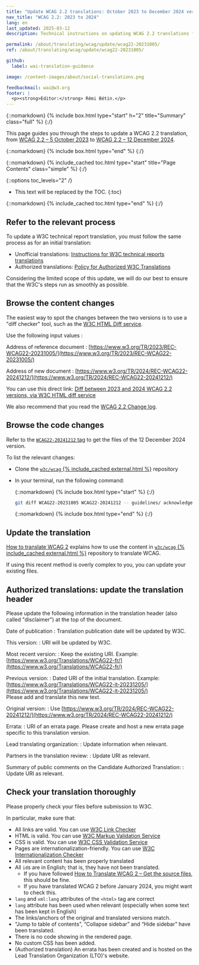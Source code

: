 ```yaml
---
title: "Update WCAG 2.2 translations: October 2023 to December 2024 version"
nav_title: "WCAG 2.2: 2023 to 2024"
lang: en
last_updated: 2025-03-12
description: Technical instructions on updating WCAG 2.2 translations from October 2023 to December 2024 version

permalink: /about/translating/wcag/update/wcag22-20231005/
ref: /about/translating/wcag/update/wcag22-20231005/

github:
  label: wai-translation-guidance

image: /content-images/about/social-translations.png

feedbackmail: wai@w3.org
footer: |
  <p><strong>Editor:</strong> Rémi Bétin.</p>
---
```


{::nomarkdown}
{% include box.html type="start" h="2" title="Summary" class="full" %}
{:/}

This page guides you through the steps to update a WCAG 2.2 translation, from [WCAG 2.2 – 5 October 2023](https://www.w3.org/TR/2023/REC-WCAG22-20231005/) to [WCAG 2.2 – 12 December 2024](https://www.w3.org/TR/2024/REC-WCAG22-20241212/).

{::nomarkdown}
{% include box.html type="end" %}
{:/}

{::nomarkdown}
{% include_cached toc.html type="start" title="Page Contents" class="simple" %}
{:/}

{::options toc_levels="2" /}

- This text will be replaced by the TOC.
{:toc}

{::nomarkdown}
{% include_cached toc.html type="end" %}
{:/}

## Refer to the relevant process

To update a W3C technical report translation, you must follow the same process as for an initial translation:
- Unofficial translations: [Instructions for W3C technical reports translations](https://www.w3.org/Consortium/Translation/#how)
- Authorized translations: [Policy for Authorized W3C Translations](https://www.w3.org/2005/02/TranslationPolicy.html)

Considering the limited scope of this update, we will do our best to ensure that the W3C's steps run as smoothly as possible.

## Browse the content changes

The easiest way to spot the changes between the two versions is to use a "diff checker" tool, such as the [W3C HTML Diff service](https://services.w3.org/htmldiff). 

Use the following input values :

Address of reference document
: [https://www.w3.org/TR/2023/REC-WCAG22-20231005/](https://www.w3.org/TR/2023/REC-WCAG22-20231005/)

Address of new document
: [https://www.w3.org/TR/2024/REC-WCAG22-20241212/](https://www.w3.org/TR/2024/REC-WCAG22-20241212/)

You can use this direct link: [Diff between 2023 and 2024 WCAG 2.2 versions, via W3C HTML diff service](https://services.w3.org/htmldiff?doc1=https%3A%2F%2Fwww.w3.org%2FTR%2F2023%2FREC-WCAG22-20231005%2F&doc2=https%3A%2F%2Fwww.w3.org%2FTR%2F2024%2FREC-WCAG22-20241212%2F)

We also recommend that you read the [WCAG 2.2 Change log](https://www.w3.org/TR/WCAG22/#changelog).

## Browse the code changes

Refer to the [`WCAG22-20241212` tag](https://github.com/w3c/wcag/tree/WCAG22-20241212) to get the files of the 12 December 2024 version.

To list the relevant changes:
- Clone the [`w3c/wcag` {% include_cached external.html %}](https://github.com/w3c/wcag/) repository
- In your terminal, run the following command:

  {::nomarkdown}
  {% include box.html type="start" %}
  {:/}
  
  ```bash
  git diff WCAG22-20231005 WCAG22-20241212 -- guidelines/ acknowledgements/
  ```
  
  {::nomarkdown}
  {% include box.html type="end" %}
  {:/}

## Update the translation

[How to translate WCAG 2](/about/translating/wcag/) explains how to use the content in [`w3c/wcag` {% include_cached external.html %}](https://github.com/w3c/wcag/) repository to translate WCAG.

If using this recent method is overly complex to you, you can update your existing files.

## Authorized translations: update the translation header

Please update the following information in the translation header (also called "disclaimer") at the top of the document.

Date of publication
: Translation publication date will be updated by W3C.

This version:
: URI will be updated by W3C.

Most recent version:
: Keep the existing URI. Example: [https://www.w3.org/Translations/WCAG22-fr/](https://www.w3.org/Translations/WCAG22-fr/)

Previous version:
: Dated URI of the initial translation. Example: [https://www.w3.org/Translations/WCAG22-it-20231205/](https://www.w3.org/Translations/WCAG22-it-20231205/) \
Please add and translate this new text.

Original version:
: Use [https://www.w3.org/TR/2024/REC-WCAG22-20241212/](https://www.w3.org/TR/2024/REC-WCAG22-20241212/)

Errata:
: URI of an errata page. Please create and host a new errata page specific to this translation version.

Lead translating organization:
: Update information when relevant.

Partners in the translation review:
: Update URI as relevant.

Summary of public comments on the Candidate Authorized Translation:
: Update URI as relevant.

## Check your translation thoroughly

Please properly check your files before submission to W3C. 

In particular, make sure that:
- All links are valid. You can use [W3C Link Checker](https://validator.w3.org/checklink)
- HTML is valid. You can use [W3C Markup Validation Service](https://validator.w3.org/)
- CSS is valid. You can use [W3C CSS Validation Service](https://jigsaw.w3.org/css-validator/)
- Pages are internationalization-friendly. You can use [W3C Internationalization Checker](https://validator.w3.org/i18n-checker/)
- All relevant content has been properly translated
- All `id`s are in English; that is, they have not been translated. 
  - If you have followed [How to Translate WCAG 2 – Get the source files](/about/translating/wcag/#get-source-files), this should be fine.
  - If you have translated WCAG 2 before January 2024, you might want to check this.
- `lang` and `xml:lang` attributes of the `<html>` tag are correct
- `lang` attribute has been used when relevant (especially when some text has been kept in English)
- The links/anchors of the original and translated versions match.
- “Jump to table of contents”, “Collapse sidebar” and “Hide sidebar” have been translated.
- There is no code showing in the rendered page.
- No custom CSS has been added.
- (Authorized translation) An errata has been created and is hosted on the Lead Translation Organization (LTO)'s website.
